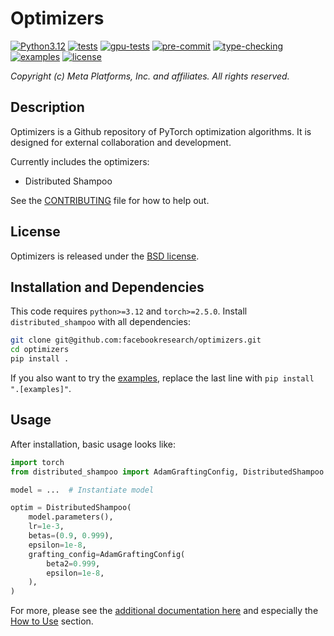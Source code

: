 # Optimizers

[![Python3.12](https://img.shields.io/badge/python-3.12-blue.svg)](https://www.python.org/downloads/)
[![tests](https://github.com/facebookresearch/optimizers/actions/workflows/tests.yaml/badge.svg)](https://github.com/facebookresearch/optimizers/actions/workflows/tests.yaml?query=branch%3Amain)
[![gpu-tests](https://github.com/facebookresearch/optimizers/actions/workflows/gpu-tests.yaml/badge.svg)](https://github.com/facebookresearch/optimizers/actions/workflows/gpu-tests.yaml?query=branch%3Amain)
[![pre-commit](https://github.com/facebookresearch/optimizers/actions/workflows/pre-commit.yaml/badge.svg)](https://github.com/facebookresearch/optimizers/actions/workflows/pre-commit.yaml?query=branch%3Amain)
[![type-checking](https://github.com/facebookresearch/optimizers/actions/workflows/type-check.yaml/badge.svg)](https://github.com/facebookresearch/optimizers/actions/workflows/type-check.yaml?query=branch%3Amain)
[![examples](https://github.com/facebookresearch/optimizers/actions/workflows/examples.yaml/badge.svg)](https://github.com/facebookresearch/optimizers/actions/workflows/examples.yaml?query=branch%3Amain)
[![license](https://img.shields.io/badge/license-BSD--Clause-lightgrey.svg)](./LICENSE)


*Copyright (c) Meta Platforms, Inc. and affiliates.
All rights reserved.*

## Description
Optimizers is a Github repository of PyTorch optimization algorithms. It is designed for external collaboration and development.

Currently includes the optimizers:
- Distributed Shampoo

See the [CONTRIBUTING](CONTRIBUTING.md) file for how to help out.

## License
Optimizers is released under the [BSD license](LICENSE).

## Installation and Dependencies
This code requires `python>=3.12` and `torch>=2.5.0`.
Install `distributed_shampoo` with all dependencies:
```bash
git clone git@github.com:facebookresearch/optimizers.git
cd optimizers
pip install .
```
If you also want to try the [examples](./distributed_shampoo/examples/), replace the last line with `pip install ".[examples]"`.

## Usage

After installation, basic usage looks like:
```python
import torch
from distributed_shampoo import AdamGraftingConfig, DistributedShampoo

model = ...  # Instantiate model

optim = DistributedShampoo(
    model.parameters(),
    lr=1e-3,
    betas=(0.9, 0.999),
    epsilon=1e-8,
    grafting_config=AdamGraftingConfig(
        beta2=0.999,
        epsilon=1e-8,
    ),
)
```

For more, please see the [additional documentation here](./distributed_shampoo/README.md) and especially the [How to Use](./distributed_shampoo/README.md#how-to-use) section.
